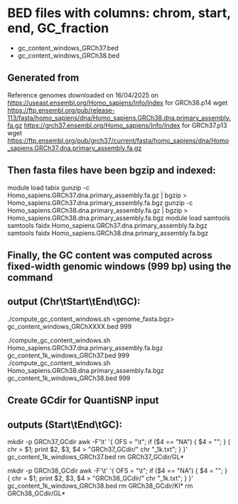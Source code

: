# BED files with columns: chrom, start, end, GC_fraction
- gc_content_windows_GRCh37.bed 
- gc_content_windows_GRCh38.bed


## Generated from
Reference genomes downloaded on 16/04/2025 on 
https://useast.ensembl.org/Homo_sapiens/Info/Index for GRCh38.p14
wget https://ftp.ensembl.org/pub/release-113/fasta/homo_sapiens/dna/Homo_sapiens.GRCh38.dna.primary_assembly.fa.gz
https://grch37.ensembl.org/Homo_sapiens/Info/Index for GRCh37.p13
wget https://ftp.ensembl.org/pub/grch37/current/fasta/homo_sapiens/dna/Homo_sapiens.GRCh37.dna.primary_assembly.fa.gz


## Then fasta files have been bgzip and indexed:
module load tabix
gunzip -c Homo_sapiens.GRCh37.dna.primary_assembly.fa.gz | bgzip > Homo_sapiens.GRCh37.dna.primary_assembly.fa.bgz
gunzip -c Homo_sapiens.GRCh38.dna.primary_assembly.fa.gz | bgzip > Homo_sapiens.GRCh38.dna.primary_assembly.fa.bgz
module load samtools
samtools faidx Homo_sapiens.GRCh37.dna.primary_assembly.fa.bgz
samtools faidx Homo_sapiens.GRCh38.dna.primary_assembly.fa.bgz


## Finally, the GC content was computed across fixed-width genomic windows (999 bp) using the command
## output (Chr\tStart\tEnd\tGC):
./compute_gc_content_windows.sh <genome_fasta.bgz> gc_content_windows_GRChXXXX.bed 999

./compute_gc_content_windows.sh Homo_sapiens.GRCh37.dna.primary_assembly.fa.bgz gc_content_1k_windows_GRCh37.bed 999
./compute_gc_content_windows.sh Homo_sapiens.GRCh38.dna.primary_assembly.fa.bgz gc_content_1k_windows_GRCh38.bed 999


## Create GCdir for QuantiSNP input
## outputs (Start\tEnd\tGC):
mkdir -p GRCh37_GCdir
awk -F'\t' '{
    OFS = "\t";
    if ($4 == "NA") {
        $4 = "";
    }
    {
        chr = $1;
        print $2, $3, $4 > "GRCh37_GCdir/" chr "_1k.txt";
    }
}' gc_content_1k_windows_GRCh37.bed
rm GRCh37_GCdir/GL*

mkdir -p GRCh38_GCdir
awk -F'\t' '{
    OFS = "\t";
    if ($4 == "NA") {
        $4 = "";
    }
    {
        chr = $1;
        print $2, $3, $4 > "GRCh38_GCdir/" chr "_1k.txt";
    }
}' gc_content_1k_windows_GRCh38.bed
rm GRCh38_GCdir/KI*
rm GRCh38_GCdir/GL*